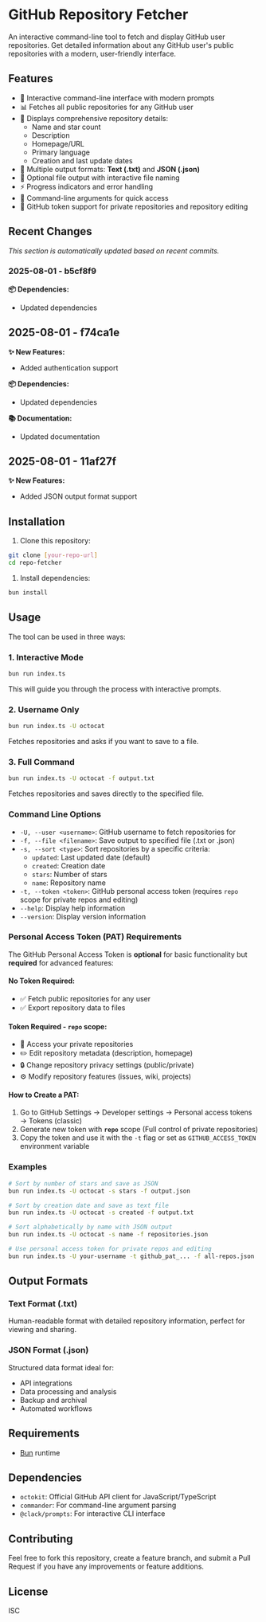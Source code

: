 # GitHub Repository Fetcher

An interactive command-line tool to fetch and display GitHub user repositories. Get detailed information about any GitHub user's public repositories with a modern, user-friendly interface.

## Features

- 🚀 Interactive command-line interface with modern prompts
- 📊 Fetches all public repositories for any GitHub user
- 📝 Displays comprehensive repository details:
  - Name and star count
  - Description
  - Homepage/URL
  - Primary language
  - Creation and last update dates
- 💾 Multiple output formats: **Text (.txt)** and **JSON (.json)**
- 📄 Optional file output with interactive file naming
- ⚡ Progress indicators and error handling
- 🎯 Command-line arguments for quick access
- 🔐 GitHub token support for private repositories and repository editing

## Recent Changes

_This section is automatically updated based on recent commits._

### 2025-08-01 - b5cf8f9

**📦 Dependencies:**

- Updated dependencies

## 2025-08-01 - f74ca1e

**✨ New Features:**

- Added authentication support

**📦 Dependencies:**

- Updated dependencies

**📚 Documentation:**

- Updated documentation

## 2025-08-01 - 11af27f

**✨ New Features:**

- Added JSON output format support

## Installation

1. Clone this repository:

```bash
git clone [your-repo-url]
cd repo-fetcher
```

1. Install dependencies:

```bash
bun install
```

## Usage

The tool can be used in three ways:

### 1. Interactive Mode

```bash
bun run index.ts
```

This will guide you through the process with interactive prompts.

### 2. Username Only

```bash
bun run index.ts -U octocat
```

Fetches repositories and asks if you want to save to a file.

### 3. Full Command

```bash
bun run index.ts -U octocat -f output.txt
```

Fetches repositories and saves directly to the specified file.

### Command Line Options

- `-U, --user <username>`: GitHub username to fetch repositories for
- `-f, --file <filename>`: Save output to specified file (.txt or .json)
- `-s, --sort <type>`: Sort repositories by a specific criteria:
  - `updated`: Last updated date (default)
  - `created`: Creation date
  - `stars`: Number of stars
  - `name`: Repository name
- `-t, --token <token>`: GitHub personal access token (requires `repo` scope for private repos and editing)
- `--help`: Display help information
- `--version`: Display version information

### Personal Access Token (PAT) Requirements

The GitHub Personal Access Token is **optional** for basic functionality but **required** for advanced features:

#### **No Token Required:**

- ✅ Fetch public repositories for any user
- ✅ Export repository data to files

#### **Token Required - `repo` scope:**

- 🔐 Access your private repositories
- ✏️ Edit repository metadata (description, homepage)
- 🔒 Change repository privacy settings (public/private)
- ⚙️ Modify repository features (issues, wiki, projects)

#### **How to Create a PAT:**

1. Go to GitHub Settings → Developer settings → Personal access tokens → Tokens (classic)
2. Generate new token with **`repo`** scope (Full control of private repositories)
3. Copy the token and use it with the `-t` flag or set as `GITHUB_ACCESS_TOKEN` environment variable

### Examples

```bash
# Sort by number of stars and save as JSON
bun run index.ts -U octocat -s stars -f output.json

# Sort by creation date and save as text file
bun run index.ts -U octocat -s created -f output.txt

# Sort alphabetically by name with JSON output
bun run index.ts -U octocat -s name -f repositories.json

# Use personal access token for private repos and editing
bun run index.ts -U your-username -t github_pat_... -f all-repos.json
```

## Output Formats

### Text Format (.txt)

Human-readable format with detailed repository information, perfect for viewing and sharing.

### JSON Format (.json)

Structured data format ideal for:

- API integrations
- Data processing and analysis
- Backup and archival
- Automated workflows

## Requirements

- [Bun](https://bun.sh/) runtime

## Dependencies

- `octokit`: Official GitHub API client for JavaScript/TypeScript
- `commander`: For command-line argument parsing
- `@clack/prompts`: For interactive CLI interface

## Contributing

Feel free to fork this repository, create a feature branch, and submit a Pull Request if you have any improvements or feature additions.

## License

ISC
